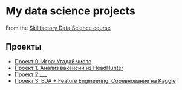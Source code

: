 # My data science projects
From the [Skillfactory Data Science course](https://skillfactory.ru/data-scientist)

## Проекты

* [Проект 0. Игра: Угадай число](https://github.com/VladkoBorziy/SFDS/tree/main/Game)
* [Проект 1. Анализ вакансий из HeadHunter](https://github.com/VladkoBorziy/SFDS/blob/main/%D0%91%D0%BE%D1%80%D0%B7%D0%B0%D0%BA%D0%BE%D0%B2%D1%81%D0%BA%D0%B8%D0%B9%20%D0%92.%D0%95.%20Project%201.ipynb)
* [Проект 2.___](___)
* [Проект 3. EDA + Feature Engineering. Соревнование на Kaggle](https://github.com/VladkoBorziy/SFDS/blob/main/PROJECT-3.ipynb)
